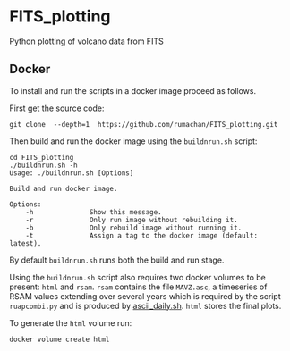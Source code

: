 # FITS_plotting
Python plotting of volcano data from FITS

## Docker

To install and run the scripts in a docker image proceed as follows.

First get the source code:

```
git clone  --depth=1  https://github.com/rumachan/FITS_plotting.git
```

Then build and run the docker image using the `buildnrun.sh` script:

```
cd FITS_plotting
./buildnrun.sh -h
Usage: ./buildnrun.sh [Options]

Build and run docker image.

Options:
    -h              Show this message.
    -r              Only run image without rebuilding it.
    -b              Only rebuild image without running it.
    -t              Assign a tag to the docker image (default: latest).
```

By default `buildnrun.sh` runs both the build and run stage.

Using the `buildnrun.sh` script also requires two docker volumes to be present: `html` and `rsam`.
`rsam` contains the file `MAVZ.asc`, a timeseries of RSAM values extending over several years
which is required by the script `ruapcombi.py` and is produced by [ascii_daily.sh](https://github.com/rumachan/RSAM/blob/master/ascii_daily.sh). `html` stores the final plots.

To generate the `html` volume run:

```
docker volume create html
```


